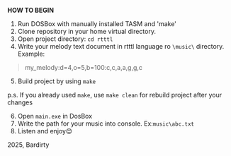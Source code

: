 **HOW TO BEGIN**

1. Run DOSBox with manually installed TASM and 'make'
2. Clone repository in your home virtual directory.
3. Open project directory: `cd rtttl`
4. Write your melody text document in rtttl language ro `\music\` directory.
Example:
> my_melody:d=4,o=5,b=100:c,c,a,a,g,g,c

5. Build project by using `make`

p.s. If you already used `make`, use `make clean` for rebuild project after your changes

6. Open `main.exe` in DosBox
7. Write the path for your music into console. Ex:`music\abc.txt`
8. Listen and enjoy😊

2025, Bardirty
